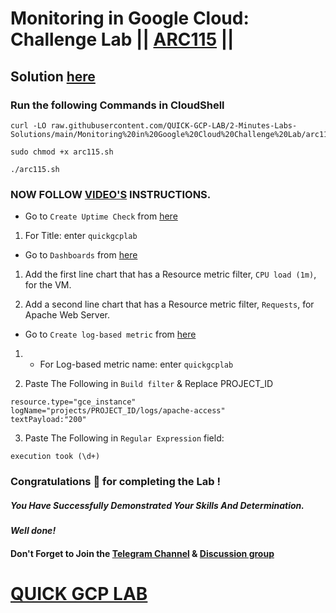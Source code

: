 # Monitoring in Google Cloud: Challenge Lab || [ARC115](https://www.cloudskillsboost.google/focuses/63855?parent=catalog) ||

## Solution [here](https://youtu.be/cZJn_C_Ry4w)

### Run the following Commands in CloudShell

```
curl -LO raw.githubusercontent.com/QUICK-GCP-LAB/2-Minutes-Labs-Solutions/main/Monitoring%20in%20Google%20Cloud%20Challenge%20Lab/arc115.sh

sudo chmod +x arc115.sh

./arc115.sh
```

### NOW FOLLOW [VIDEO'S](https://youtu.be/bJmehGefeek) INSTRUCTIONS.

* Go to `Create Uptime Check` from [here](https://console.cloud.google.com/monitoring/uptime/create?)

1. For Title: enter `quickgcplab`

* Go to `Dashboards` from [here](https://console.cloud.google.com/monitoring/dashboards?)

1. Add the first line chart that has a Resource metric filter, `CPU load (1m)`, for the VM.

2. Add a second line chart that has a Resource metric filter, `Requests`, for Apache Web Server.

* Go to `Create log-based metric` from [here](https://console.cloud.google.com/logs/metrics/edit?)

1. * For Log-based metric name: enter `quickgcplab`

2. Paste The Following in `Build filter` & Replace PROJECT_ID
```
resource.type="gce_instance"
logName="projects/PROJECT_ID/logs/apache-access"
textPayload:"200"
```

3. Paste The Following in `Regular Expression` field:
```
execution took (\d+)
```

### Congratulations 🎉 for completing the Lab !

##### *You Have Successfully Demonstrated Your Skills And Determination.*

#### *Well done!*

#### Don't Forget to Join the [Telegram Channel](https://t.me/quickgcplab) & [Discussion group](https://t.me/quickgcplabchats)

# [QUICK GCP LAB](https://www.youtube.com/@quickgcplab)
